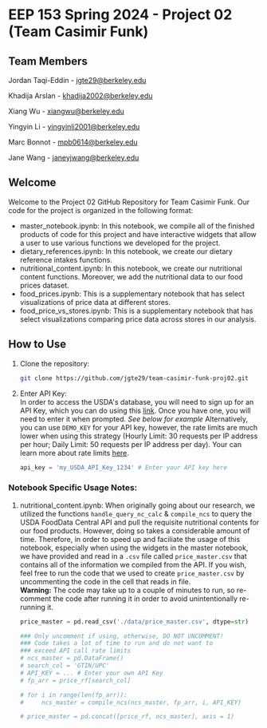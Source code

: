 # EEP 153 Spring 2024 - Project 02 (Team Casimir Funk)

## Team Members
Jordan Taqi-Eddin - jgte29@berkeley.edu

Khadija Arslan - khadija2002@berkeley.edu

Xiang Wu - xiangwu@berkeley.edu

Yingyin Li - yingyinli2001@berkeley.edu

Marc Bonnot - mpb0614@berkeley.edu

Jane Wang - janeyjwang@berkeley.edu

## Welcome

Welcome to the Project 02 GitHub Repository for Team Casimir Funk. Our code for the project is organized in the following format:
- master_notebook.ipynb: In this notebook, we compile all of the finished products of code for this project and have interactive widgets that allow a user to use various functions we developed for the project.
- dietary_references.ipynb: In this notebook, we create our dietary reference intakes functions.
- nutritional_content.ipynb: In this notebook, we create our nutritional content functions. Moreover, we add the nutritional data to our food prices dataset.
- food_prices.ipynb: This is a supplementary notebook that has select visualizations of price data at different stores.
- food_price_vs_stores.ipynb: This is a supplementary notebook that has select visualizations comparing price data across stores in our analysis.

## How to Use

1. Clone the repository:

   ```bash
   git clone https://github.com/jgte29/team-casimir-funk-proj02.git

2. Enter API Key: <br>
In order to access the USDA's database, you will need to sign up for an API Key, which you can do using this [link](https://fdc.nal.usda.gov/api-key-signup.html). Once you have one, you will need to enter it when prompted. *See below for example* Alternatively, you can use `DEMO_KEY` for your API key, however, the rate limits are much lower when using this strategy (Hourly Limit: 30 requests per IP address per hour;
Daily Limit: 50 requests per IP address per day). Your can learn more about rate limits [here](https://api.data.gov/docs/developer-manual/).
   ```python
   api_key = 'my_USDA_API_Key_1234' # Enter your API key here

### Notebook Specific Usage Notes:
1. nutritional_content.ipynb: When originally going about our research, we utilized the functions `handle_query_nc_calc` & `compile_ncs` to query the USDA FoodData Central API and pull the requisite nutritional contents for our food products. However, doing so takes a considerable amount of time. Therefore, in order to speed up and faciliate the usage of this notebook, especially when using the widgets in the master notebook, we have provided and read in a `.csv` file called `price_master.csv` that contains all of the information we compiled from the API. If you wish, feel free to run the code that we used to create `price_master.csv` by uncommenting the code in the cell that reads in file. <br>
**Warning:** The code may take up to a couple of minutes to run, so re-comment the code after running it in order to avoid unintentionally re-running it.
   ```python
   price_master = pd.read_csv('./data/price_master.csv', dtype=str)

   ### Only uncomment if using, otherwise, DO NOT UNCOMMENT! 
   ### Code takes a lot of time to run and do not want to 
   ### exceed API call rate limits
   # ncs_master = pd.DataFrame()
   # search_col = 'GTIN/UPC'
   # API_KEY = ... # Enter your own API Key
   # fp_arr = price_rf[search_col]
   
   # for i in range(len(fp_arr)):
   #     ncs_master = compile_ncs(ncs_master, fp_arr, i, API_KEY)
   
   # price_master = pd.concat([price_rf, ncs_master], axis = 1)
